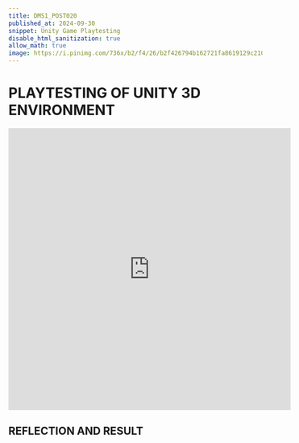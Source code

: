 ```yaml
---
title: DMS1_POST020
published_at: 2024-09-30
snippet: Unity Game Playtesting
disable_html_sanitization: true
allow_math: true
image: https://i.pinimg.com/736x/b2/f4/26/b2f426794b162721fa8619129c210d2c.jpg
---
```


# **PLAYTESTING OF UNITY 3D ENVIRONMENT**

<iframe width="560" height="560" src="https://www.youtube.com/embed/sgfH84TOqyc?si=Xo9Grx8r692_Uh0-" title="YouTube video player" frameborder="0" allow="accelerometer; autoplay; clipboard-write; encrypted-media; gyroscope; picture-in-picture; web-share" referrerpolicy="strict-origin-when-cross-origin" allowfullscreen></iframe>

## **REFLECTION AND RESULT**